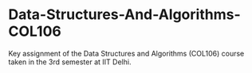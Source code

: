 # Data-Structures-And-Algorithms-COL106
Key assignment of the Data Structures and Algorithms (COL106) course taken in the 3rd semester at IIT Delhi.
